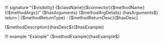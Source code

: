 !!! signature "{$visibility} {$className}{$connector}{$methodName}({$methodArgs})"
{$hasArguments}    {$methodArgDetails}
{hasArguments$}    return | {$methodReturnType}
    :   {$methodReturnDesc}{$hasDesc}

{$methodDescription}{hasDesc$}{$hasExample}

!!! example "Example"
    {$methodExample}{hasExample$}
